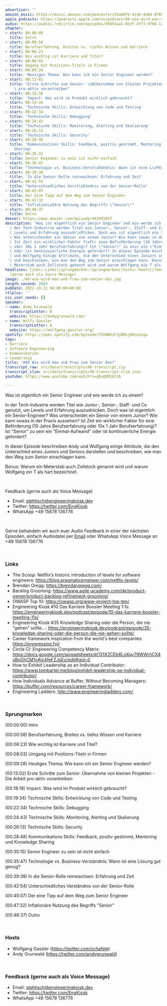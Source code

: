 ```yaml
---
advertiser: ''
amazon_music: https://music.amazon.com/podcasts/c35a09fe-4116-4e04-8f68-77d61b112e46/episodes/b372c190-8901-40dd-9bb8-3577e14a0dd1/engineering-kiosk-40-wie-wird-man-und-frau-zum-senior-dev
apple_podcasts: https://podcasts.apple.com/us/podcast/40-wie-wird-man-und-frau-zum-senior-dev/id1603082924?i=1000582229449&uo=4
audio: https://audio1.redcircle.com/episodes/89454aa1-6b3f-4f73-97b0-128c69f11f37/stream.mp3
chapter:
- start: 00:00:00
  title: Intro
- start: 00:00:58
  title: Berufserfahrung, Breites vs. tiefes Wissen und Karriere
- start: 00:06:23
  title: Wie wichtig ist Karriere und Titel?
- start: 00:08:03
  title: Umgang mit Positions-Titeln in Firmen
- start: 00:09:28
  title: 'Heutiges Thema: Wie kann ich ein Senior Engineer werden?'
- start: 00:13:02
  title: "Erste Schritte zum Senior: \xDCbernahme von kleinen Projekten - Die Arbeit\
    \ pro-aktiv vorantreiben"
- start: 00:18:18
  title: 'Impact: Was wird im Produkt wirklich gebraucht?'
- start: 00:19:34
  title: 'Technische Skills: Entwicklung von Code und Testing'
- start: 00:22:34
  title: 'Technische Skills: Debugging'
- start: 00:24:43
  title: 'Technische Skills: Monitoring, Alerting und Skalierung'
- start: 00:26:13
  title: 'Technische Skills: Security'
- start: 00:28:48
  title: 'Kommunikations Skills: Feedback, positiv gestimmt, Mentoring und Knowledge
    Sharing'
- start: 00:35:15
  title: Senior Engineer zu sein ist nicht einfach
- start: 00:35:47
  title: "Technologie vs. Business-Verst\xE4ndnis: Wann ist eine L\xF6sung gut genug?"
- start: 00:39:38
  title: 'In die Senior-Rolle reinwachsen: Erfahrung und Zeit'
- start: 00:42:54
  title: "Unterschiedliches Verst\xE4ndnis von der Senior-Rolle"
- start: 00:45:07
  title: Der eine Tipp auf dem Weg zum Senior Engineer
- start: 00:47:32
  title: "Inflation\xE4re Nutzung des Begriffs \"Senior\""
- start: 00:48:37
  title: Outro
deezer: https://www.deezer.com/episode/442991047
description: "Was ist eigentlich ein Senior Engineer und wie werde ich zu einem? In\
  \ der Tech-Industrie werden Titel wie Junior-, Senior-, Staff- und Co genutzt, um\
  \ Levels und Erfahrung auszudr\xFCcken. Doch was ist eigentlich ein Senior-Engineer?\
  \ Was unterscheidet ein Senior von einem Junior? Wie kann sowas in der Praxis aussehen?\
  \ Ist Zeit ein wirklicher Faktor f\xFCr eine Bef\xF6rderung (10 Jahre Berufserfahrung\
  \ oder 10x 1 Jahr Berufserfahrung)? Ist \"Senior\" zu sein ein \"Einmal-Aufwand\"\
  \ oder ist kontinuierliche Energie gefordert? In dieser Episode beschreiben Andy\
  \ und Wolfgang einige Attribute, die den Unterschied eines Juniors und Seniors darstellen\
  \ und beschreiben, wie man den Weg zum Senior einschlagen kann. Bonus: Warum ein\
  \ Meterstab auch Zollstock genannt wird und warum Wolfgang ein T als hart bezeichnet."
headlines: links::Links||sprungmarken::Sprungmarken||hosts::Hosts||feedback-gerne-auch-als-voice-message::Feedback
  (gerne auch als Voice Message)
image: ./40-wie-wird-man-und-frau-zum-senior-dev.jpg
length_second: 2983
pubDate: 2022-10-11 04:00:00+00:00
rtlplus: ''
six_user_needs: []
speaker:
- name: Andy Grunwald
  transcriptLetter: B
  website: https://andygrunwald.com/
- name: Wolfi Gassler
  transcriptLetter: A
  website: https://wolfgang.gassler.org/
spotify: https://open.spotify.com/episode/75nNWSvFJyBMuj8Gnu2ega
tags:
- Karriere
- Software Engineering
- Kommunikation
- Leadership
title: '#40 Wie wird man und Frau zum Senior Dev?'
transcript_raw: src/data/transcripts/40-transcript.zip
transcript_slim: src/data/transcripts/40-transcript-slim.json
youtube: https://www.youtube.com/watch?v=gRuQUM2htJA

---
```

<p>Was ist eigentlich ein Senior Engineer und wie werde ich zu einem?</p><p>In der Tech-Industrie werden Titel wie Junior-, Senior-, Staff- und Co genutzt, um Levels und Erfahrung auszudrücken. Doch was ist eigentlich ein Senior-Engineer? Was unterscheidet ein Senior von einem Junior? Wie kann sowas in der Praxis aussehen? Ist Zeit ein wirklicher Faktor für eine Beförderung (10 Jahre Berufserfahrung oder 10x 1 Jahr Berufserfahrung)? Ist &#34;Senior&#34; zu sein ein &#34;Einmal-Aufwand&#34; oder ist kontinuierliche Energie gefordert?</p><p>In dieser Episode beschreiben Andy und Wolfgang einige Attribute, die den Unterschied eines Juniors und Seniors darstellen und beschreiben, wie man den Weg zum Senior einschlagen kann.</p><p>Bonus: Warum ein Meterstab auch Zollstock genannt wird und warum Wolfgang ein T als hart bezeichnet.</p><p><br></p><p>Feedback (gerne auch als Voice Message)</p><ul><li>Email: <a href="mailto:stehtisch@engineeringkiosk.dev" rel="nofollow">stehtisch@engineeringkiosk.dev</a></li><li>Twitter: <a href="https://twitter.com/EngKiosk" rel="nofollow">https://twitter.com/EngKiosk</a></li><li>WhatsApp +49 15678 136776</li></ul><p><br></p><p>Gerne behandeln wir auch euer Audio Feedback in einer der nächsten Episoden, einfach Audiodatei per <a href="https://engineeringkiosk.dev/kontakt/">Email</a> oder WhatsApp Voice Message an +49 15678 136776</p><p><br></p><h3 id="links">Links</h3><ul><li>The Scoop: Netflix’s historic introduction of levels for software engineers: <a href="https://blog.pragmaticengineer.com/netflix-levels/" rel="nofollow">https://blog.pragmaticengineer.com/netflix-levels/</a></li><li>Brendan Gregg: <a href="https://brendangregg.com/" rel="nofollow">https://brendangregg.com/</a></li><li>Backlog Grooming: <a href="https://www.agile-academy.com/de/product-owner/product-backlog-refinement-grooming/" rel="nofollow">https://www.agile-academy.com/de/product-owner/product-backlog-refinement-grooming/</a></li><li>OWASP Top 10: <a href="https://owasp.org/www-project-top-ten/" rel="nofollow">https://owasp.org/www-project-top-ten/</a></li><li>Engineering Kiosk #10 Das Karriere Booster Meeting 1:1s: <a href="https://engineeringkiosk.dev/podcast/episode/10-das-karriere-booster-meeting-11s/">https://engineeringkiosk.dev/podcast/episode/10-das-karriere-booster-meeting-11s/</a></li><li>Engineering Kiosk #35 Knowledge Sharing oder die Person, die nie &#34;gehen&#34; sollte...: <a href="https://engineeringkiosk.dev/podcast/episode/35-knowledge-sharing-oder-die-person-die-nie-gehen-sollte/">https://engineeringkiosk.dev/podcast/episode/35-knowledge-sharing-oder-die-person-die-nie-gehen-sollte/</a></li><li>Career framework inspiration from the world&#39;s best companies: <a href="https://progression.fyi/" rel="nofollow">https://progression.fyi/</a></li><li>Circle CI: Engineering Competency Matrix: <a href="https://docs.google.com/spreadsheets/d/131XZCEb8LoXqy79WWrhCX4sBnGhCM1nAIz4feFZJsEo/edit#gid=0" rel="nofollow">https://docs.google.com/spreadsheets/d/131XZCEb8LoXqy79WWrhCX4sBnGhCM1nAIz4feFZJsEo/edit#gid=0</a></li><li>How to Exhibit Leadership as an Individual Contributor: <a href="https://www.tombartel.me/blog/exhibit-leadership-as-individual-contributor/" rel="nofollow">https://www.tombartel.me/blog/exhibit-leadership-as-individual-contributor/</a></li><li>How Individuals Advance at Buffer, Without Becoming Managers: <a href="https://buffer.com/resources/career-framework/" rel="nofollow">https://buffer.com/resources/career-framework/</a></li><li>Engineering Ladders: <a href="http://www.engineeringladders.com/" rel="nofollow">http://www.engineeringladders.com/</a></li></ul><p><br></p><h3 id="sprungmarken">Sprungmarken</h3><p>(00:00:00) Intro</p><p>(00:00:58) Berufserfahrung, Breites vs. tiefes Wissen und Karriere</p><p>(00:06:23) Wie wichtig ist Karriere und Titel?</p><p>(00:08:03) Umgang mit Positions-Titeln in Firmen</p><p>(00:09:28) Heutiges Thema: Wie kann ich ein Senior Engineer werden?</p><p>(00:13:02) Erste Schritte zum Senior: Übernahme von kleinen Projekten - Die Arbeit pro-aktiv vorantreiben</p><p>(00:18:18) Impact: Was wird im Produkt wirklich gebraucht?</p><p>(00:19:34) Technische Skills: Entwicklung von Code und Testing</p><p>(00:22:34) Technische Skills: Debugging</p><p>(00:24:43) Technische Skills: Monitoring, Alerting und Skalierung</p><p>(00:26:13) Technische Skills: Security</p><p>(00:28:48) Kommunikations Skills: Feedback, positiv gestimmt, Mentoring und Knowledge Sharing</p><p>(00:35:15) Senior Engineer zu sein ist nicht einfach</p><p>(00:35:47) Technologie vs. Business-Verständnis: Wann ist eine Lösung gut genug?</p><p>(00:39:38) In die Senior-Rolle reinwachsen: Erfahrung und Zeit</p><p>(00:42:54) Unterschiedliches Verständnis von der Senior-Rolle</p><p>(00:45:07) Der eine Tipp auf dem Weg zum Senior Engineer</p><p>(00:47:32) Inflationäre Nutzung des Begriffs &#34;Senior&#34;</p><p>(00:48:37) Outro</p><p><br></p><h3 id="hosts">Hosts</h3><ul><li>Wolfgang Gassler (<a href="https://twitter.com/schafele" rel="nofollow">https://twitter.com/schafele</a>)</li><li>Andy Grunwald (<a href="https://twitter.com/andygrunwald" rel="nofollow">https://twitter.com/andygrunwald</a>)</li></ul><p><br></p><h3 id="feedback-gerne-auch-als-voice-message">Feedback (gerne auch als Voice Message)</h3><ul><li>Email: <a href="mailto:stehtisch@engineeringkiosk.dev" rel="nofollow">stehtisch@engineeringkiosk.dev</a></li><li>Twitter: <a href="https://twitter.com/EngKiosk" rel="nofollow">https://twitter.com/EngKiosk</a></li><li>WhatsApp +49 15678 136776</li></ul>